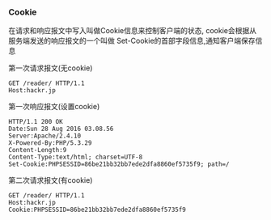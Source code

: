 ### Cookie
在请求和响应报文中写入叫做Cookie信息来控制客户端的状态, cookie会根据从服务端发送的响应报文的一个叫做
Set-Cookie的首部字段信息,通知客户端保存信息

第一次请求报文(无cookie)
```http
GET /reader/ HTTP/1.1
Host:hackr.jp
```

第一次响应报文(设置cookie)
```http
HTTP/1.1 200 OK
Date:Sun 28 Aug 2016 03.08.56
Server:Apache/2.4.10
X-Powered-By:PHP/5.3.29
Content-Length:9				
Content-Type:text/html; charset=UTF-8
Set-Cookie:PHPSESSID=86be21bb32bb7ede2dfa8860ef5735f9; path=/
```

第二次请求报文(有cookie)
```http
GET /reader/ HTTP/1.1
Host:hackr.jp
Cookie:PHPSESSID=86be21bb32bb7ede2dfa8860ef5735f9
```

